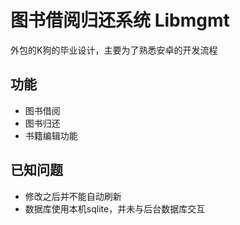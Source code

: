 # 图书借阅归还系统 Libmgmt
外包的K狗的毕业设计，主要为了熟悉安卓的开发流程

## 功能

*  图书借阅
*  图书归还
*  书籍编辑功能

## 已知问题
*  修改之后并不能自动刷新
*  数据库使用本机sqlite，并未与后台数据库交互

